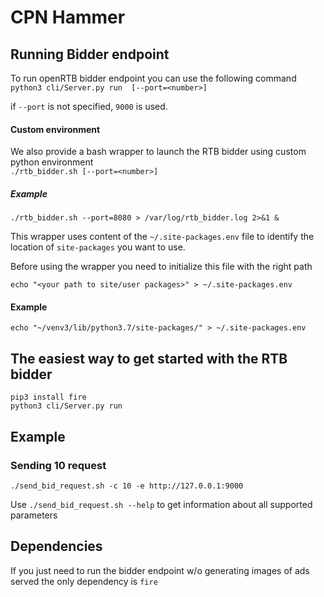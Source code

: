 # CPN Hammer

## Running Bidder endpoint

To run openRTB bidder endpoint you can use the following command <br>
`python3 cli/Server.py run  [--port=<number>]`

if `--port` is not specified, `9000` is used.

#### Custom environment
We also provide a bash wrapper to launch the RTB bidder using custom python environment 
<br>
`./rtb_bidder.sh [--port=<number>]`
##### Example
`./rtb_bidder.sh --port=8080 > /var/log/rtb_bidder.log 2>&1 &`

This wrapper uses content of the `~/.site-packages.env` file to identify the location of `site-packages` you want to use.

Before using the wrapper you need to initialize this file with the right path <br>

`echo "<your path to site/user packages>" > ~/.site-packages.env`

#### Example
`echo "~/venv3/lib/python3.7/site-packages/" > ~/.site-packages.env`

## The easiest way to get started with the RTB bidder
```shell script
pip3 install fire
python3 cli/Server.py run
```

## Example
### Sending 10 request 
```shell script
./send_bid_request.sh -c 10 -e http://127.0.0.1:9000
```
Use `./send_bid_request.sh --help` to get information about all supported parameters

## Dependencies
If you just need to run the bidder endpoint w/o generating images of ads served the only dependency is `fire` <br>


